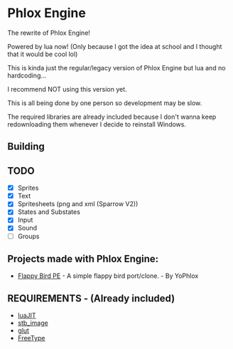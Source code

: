 # Phlox Engine

The rewrite of Phlox Engine!

Powered by lua now! (Only because I got the idea at school and I thought that it would be cool lol)

This is kinda just the regular/legacy version of Phlox Engine but lua and no hardcoding...

I recommend NOT using this version yet.

This is all being done by one person so development may be slow.

The required libraries are already included because I don't wanna keep redownloading them whenever I decide to reinstall Windows.

## Building


## TODO
- [x] Sprites
- [x] Text
- [x] Spritesheets (png and xml (Sparrow V2))
- [x] States and Substates
- [x] Input
- [x] Sound
- [ ] Groups

## Projects made with Phlox Engine:

* [Flappy Bird PE](https://github.com/yophlox/FlappyBird-PE/tree/main) - A simple flappy bird port/clone. - By YoPhlox

## REQUIREMENTS - (Already included)

- [luaJIT](https://luajit.org/download.html)
- [stb_image](https://github.com/nothings/stb)
- [glut](https://www.opengl.org/resources/libraries/glut/)
- [FreeType](https://freetype.org/)
